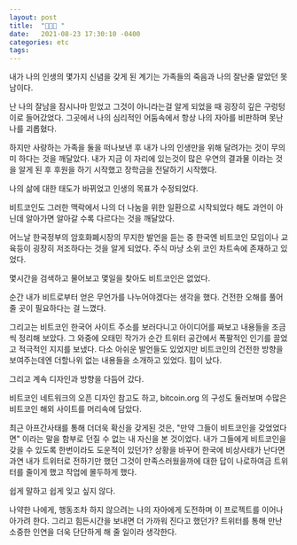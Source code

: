 ```yaml
---
layout: post
title:  "👨🏻‍🏭 "
date:   2021-08-23 17:30:10 -0400
categories: etc
tags:
---
```

내가 나의 인생의 몇가지 신념을 갖게 된 계기는 가족들의 죽음과 나의 잘난줄 알았던 못남이다.  

난 나의 잘남을 잠시나마 믿었고 그것이 아니라는걸 알게 되었을 때 굉장히 깊은 구렁텅이로 들어갔었다.  그곳에서 나의 심리적인 어둠속에서 항상 나의 자아를 비판하며 못난 나를 괴롭혔다.

하지만 사랑하는 가족을 둘을 떠나보낸 후 내가 나의 인생만을 위해 달려가는 것이 무의미 하다는 것을 깨달았다.  내가 지금 이 자리에 있는것이 많은 우연의 결과물 이라는 것을 알게 된 후 후원을 하기 시작했고 장학금을 전달하기 시작했다.

나의 삶에 대한 태도가 바뀌었고 인생의 목표가 수정되었다.

비트코인도 그러한 맥락에서 나의 더 나눔을 위한 일환으로 시작되었다 해도 과언이 아닌데 알아가면 알아갈 수록 다르다는 것을 깨달았다.

어느날 한국정부의 암호화폐시장의 무지한 발언을 듣는 중 한국엔 비트코인 모임이나 교육등이 굉장히 저조하다는 것을 알게 되었다.  주식 마냥 소위 코인 차트속에 존재하고 있었다.

몇시간을 검색하고 물어보고 몇일을 찾아도 비트코인은 없었다.

순간 내가 비트로부터 얻은 무언가를 나누어야겠다는 생각을 했다.  건전한 오해를 풀어줄 곳이 필요하다는 걸 느꼈다.

그리고는 비트코인 한국어 사이트 주소를 보러다니고 아이디어를 짜보고 내용들을 조금씩 정리해 보았다.  그 와중에 오태민 작가가 순간 트위터 공간에서 폭팔적인 인기를 끌었고 적극적인 지지를 보냈다.  다소 아쉬운 발언들도 있었지만 비트코인의 건전한 방향을 보여주는데엔 더할나위 없는 내용들을 소개하고 있었다.  힘이 났다.

그리고 계속 디자인과 방향을 다듬어 갔다.

비트코인 네트워크의 오픈 디자인 참고도 하고, bitcoin.org 의 구성도 둘러보며 수많은 비트코인 해외 사이트를 머리속에 담았다.

최근 아프간사태를 통해 더더욱 확신을 갖게된 것은, "만약 그들이 비트코인을 갖었었다면" 이라는 말을 함부로 던질 수 없는 내 자신을 본 것이었다.  내가 그들에게 비트코인을 갖을 수 있도록 한번이라도 도운적이 있던가?  상황을 바꾸어 한국에 비상사태가 난다면 과연 내가 트위터로 전하기만 했던 그것이 만족스러웠을까에 대한 답이 나로하여금 트위터를 줄이게 했고 작업에 몰두하게 했다.

쉽게 말하고 쉽게 잊고 싶지 않다.

나약한 나에게, 행동조차 하지 않으려는 나의 자아에게 도전하며 이 프로젝트를 이어나아가려 한다.  그리고 힘든시간을 보내면 더 가까워 진다고 했던가?  트위터를 통해 만난 소중한 인연을 더욱 단단하게 해 줄 일이라 생각한다.
